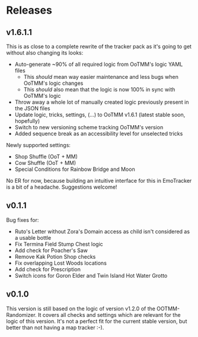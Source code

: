 # Releases

## v1.6.1.1

This is as close to a complete rewrite of the tracker pack as it's going to get without also changing its looks:

- Auto-generate ~90% of all required logic from OoTMM's logic YAML files
  - This _should_ mean way easier maintenance and less bugs when OoTMM's logic changes
  - This _should_ also mean that the logic is now 100% in sync with OoTMM's logic
- Throw away a whole lot of manually created logic previously present in the JSON files
- Update logic, tricks, settings, (...) to OoTMM v1.6.1 (latest stable soon, hopefully)
- Switch to new versioning scheme tracking OoTMM's version
- Added sequence break as an accessibility level for unselected tricks

Newly supported settings:
- Shop Shuffle (OoT + MM)
- Cow Shuffle (OoT + MM)
- Special Conditions for Rainbow Bridge and Moon

No ER for now, because building an intuitive interface for this in EmoTracker is a bit of a headache. Suggestions welcome!

## v0.1.1

Bug fixes for:

- Ruto's Letter without Zora's Domain access as child isn't considered as a usable bottle
- Fix Termina Field Stump Chest logic
- Add check for Poacher's Saw
- Remove Kak Potion Shop checks
- Fix overlapping Lost Woods locations
- Add check for Prescription
- Switch icons for Goron Elder and Twin Island Hot Water Grotto

## v0.1.0

This version is still based on the logic of version v1.2.0 of the OOTMM-Randomizer. It covers all checks and settings which are relevant for the logic of this version. It's not a perfect fit for the current stable version, but better than not having a map tracker :-).